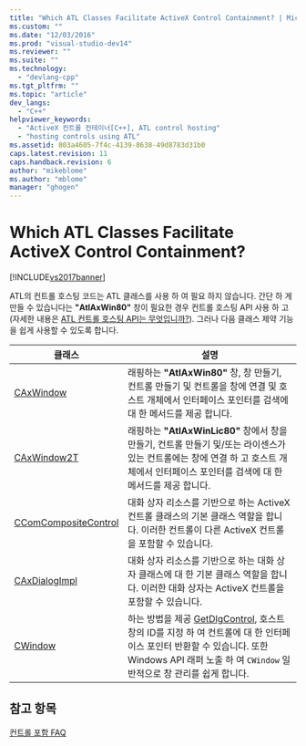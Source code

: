 ```yaml
---
title: "Which ATL Classes Facilitate ActiveX Control Containment? | Microsoft Docs"
ms.custom: ""
ms.date: "12/03/2016"
ms.prod: "visual-studio-dev14"
ms.reviewer: ""
ms.suite: ""
ms.technology: 
  - "devlang-cpp"
ms.tgt_pltfrm: ""
ms.topic: "article"
dev_langs: 
  - "C++"
helpviewer_keywords: 
  - "ActiveX 컨트롤 컨테이너[C++], ATL control hosting"
  - "hosting controls using ATL"
ms.assetid: 803a4605-7f4c-4139-8638-49d8783d31b0
caps.latest.revision: 11
caps.handback.revision: 6
author: "mikeblome"
ms.author: "mblome"
manager: "ghogen"
---
```

# Which ATL Classes Facilitate ActiveX Control Containment?
[!INCLUDE[vs2017banner](../assembler/inline/includes/vs2017banner.md)]

ATL의 컨트롤 호스팅 코드는 ATL 클래스를 사용 하 여 필요 하지 않습니다. 간단 하 게 만들 수 있습니다는  **"AtlAxWin80"** 창이 필요한 경우 컨트롤 호스팅 API 사용 하 고 \(자세한 내용은  [ATL 컨트롤 호스팅 API는 무엇입니까?](../atl/what-is-the-atl-control-hosting-api-q.md)\).  그러나 다음 클래스 제약 기능을 쉽게 사용할 수 있도록 합니다.  
  
|클래스|설명|  
|---------|--------|  
|[CAxWindow](../atl/reference/caxwindow-class.md)|래핑하는  **"AtlAxWin80"** 창, 창 만들기, 컨트롤 만들기 및 컨트롤을 창에 연결 및 호스트 개체에서 인터페이스 포인터를 검색에 대 한 메서드를 제공 합니다.|  
|[CAxWindow2T](../atl/reference/caxwindow2t-class.md)|래핑하는  **"AtlAxWinLic80"** 창에서 창을 만들기, 컨트롤 만들기 및\/또는 라이센스가 있는 컨트롤에는 창에 연결 하 고 호스트 개체에서 인터페이스 포인터를 검색에 대 한 메서드를 제공 합니다.|  
|[CComCompositeControl](../atl/reference/ccomcompositecontrol-class.md)|대화 상자 리소스를 기반으로 하는 ActiveX 컨트롤 클래스의 기본 클래스 역할을 합니다.  이러한 컨트롤이 다른 ActiveX 컨트롤을 포함할 수 있습니다.|  
|[CAxDialogImpl](../atl/reference/caxdialogimpl-class.md)|대화 상자 리소스를 기반으로 하는 대화 상자 클래스에 대 한 기본 클래스 역할을 합니다.  이러한 대화 상자는 ActiveX 컨트롤을 포함할 수 있습니다.|  
|[CWindow](../atl/reference/cwindow-class.md)|하는 방법을 제공  [GetDlgControl](../Topic/CWindow::GetDlgControl.md), 호스트 창의 ID를 지정 하 여 컨트롤에 대 한 인터페이스 포인터 반환할 수 있습니다.  또한 Windows API 래퍼 노출 하 여 `CWindow` 일반적으로 창 관리를 쉽게 합니다.|  
  
## 참고 항목  
 [컨트롤 포함 FAQ](../atl/atl-control-containment-faq.md)